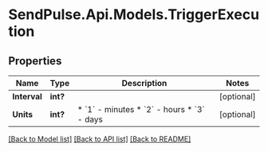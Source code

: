 # SendPulse.Api.Models.TriggerExecution
## Properties

Name | Type | Description | Notes
------------ | ------------- | ------------- | -------------
**Interval** | **int?** |  | [optional] 
**Units** | **int?** |                          * &#x60;1&#x60; - minutes                          * &#x60;2&#x60; - hours                          * &#x60;3&#x60; - days                       | [optional] 

[[Back to Model list]](../README.md#documentation-for-models) [[Back to API list]](../README.md#documentation-for-api-endpoints) [[Back to README]](../README.md)

